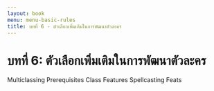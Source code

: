 ```yaml
---
layout: book
menu: menu-basic-rules
title: บทที่ 6 - ตัวเลือกเพิ่มเติมในการพัฒนาตัวละคร
---
```

# บทที่ 6: ตัวเลือกเพิ่มเติมในการพัฒนาตัวละคร
Multiclassing
Prerequisites
Class Features
Spellcasting
Feats